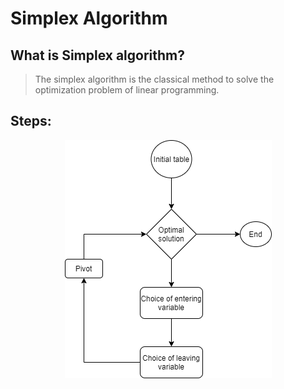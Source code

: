 # Simplex Algorithm

## What is Simplex algorithm?

> The simplex algorithm is the classical method to solve the optimization problem of linear programming.

## Steps:

 <p align="center">
  <img src="https://github.com/hajali-amine/SimplexAlgorithm/blob/main/assets/flowchart_simplex.png" alt="flowchart" />
</p>





